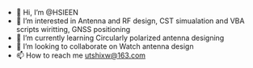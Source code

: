 - 👋 Hi, I’m @HSIEEN
- 👀 I’m interested in Antenna and RF design, CST simualation and VBA scripts wiritting, GNSS positioning
- 🌱 I’m currently learning Circularly polarized antenna designing
- 💞️ I’m looking to collaborate on Watch antenna design
- 📫 How to reach me utshixw@163.com

<!---
HSIEEN/HSIEEN is a ✨ special ✨ repository because its `README.md` (this file) appears on your GitHub profile.
You can click the Preview link to take a look at your changes.
--->

